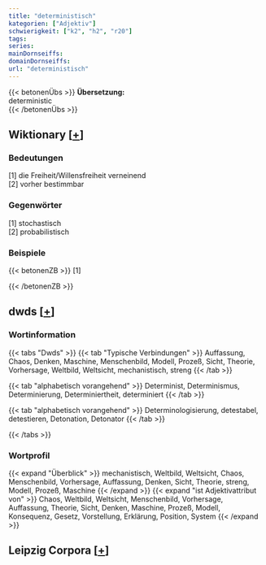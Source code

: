 ```yaml
---
title: "deterministisch"
kategorien: ["Adjektiv"]
schwierigkeit: ["k2", "h2", "r20"]
tags:
series:
mainDornseiffs:
domainDornseiffs:
url: "deterministisch"
---
```


{{< betonenÜbs >}}
**Übersetzung:**  
deterministic  
{{< /betonenÜbs >}}

## Wiktionary [[+](https://de.wiktionary.org/wiki/deterministisch)]

### Bedeutungen
[1] die Freiheit/Willensfreiheit verneinend  
[2] vorher bestimmbar  

### Gegenwörter
[1] stochastisch  
[2] probabilistisch  

### Beispiele
{{< betonenZB >}}
[1]  

{{< /betonenZB >}}


## dwds [[+](https://www.dwds.de/wb/deterministisch)]

### Wortinformation
{{< tabs "Dwds" >}}
{{< tab "Typische Verbindungen" >}}
Auffassung, Chaos, Denken, Maschine, Menschenbild, Modell, Prozeß, Sicht, Theorie, Vorhersage, Weltbild, Weltsicht, mechanistisch, streng
{{< /tab >}}

{{< tab "alphabetisch vorangehend" >}}
Determinist, Determinismus, Determinierung, Determiniertheit, determiniert
{{< /tab >}}

{{< tab "alphabetisch vorangehend" >}}
Determinologisierung, detestabel, detestieren, Detonation, Detonator
{{< /tab >}}

{{< /tabs >}}

### Wortprofil
{{< expand "Überblick" >}} mechanistisch, Weltbild, Weltsicht, Chaos, Menschenbild, Vorhersage, Auffassung, Denken, Sicht, Theorie, streng, Modell, Prozeß, Maschine {{< /expand >}}
{{< expand "ist Adjektivattribut von" >}} Chaos, Weltbild, Weltsicht, Menschenbild, Vorhersage, Auffassung, Theorie, Sicht, Denken, Maschine, Prozeß, Modell, Konsequenz, Gesetz, Vorstellung, Erklärung, Position, System {{< /expand >}}

## Leipzig Corpora [[+](https://corpora.uni-leipzig.de/en/res?word=deterministisch&corpusId=deu_newscrawl-public_2018)]

